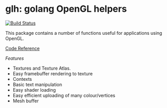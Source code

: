 glh: golang OpenGL helpers
==========================

[![Build Status](https://secure.travis-ci.org/go-gl/glh.png)](http://travis-ci.org/go-gl/glh)

This package contains a number of functions useful for applications using OpenGL.

[Code Reference](http://godoc.org//github.com/go-gl/glh)

*Features*

* Textures and Texture Atlas.
* Easy framebuffer rendering to texture
* Contexts
* Basic text manipulation
* Easy shader loading
* Easy efficient uploading of many colour/vertices
* Mesh buffer
